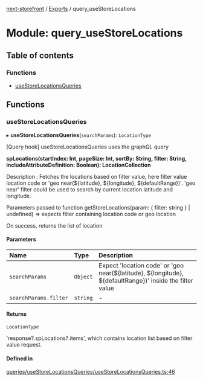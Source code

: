 [next-storefront](../README.md) / [Exports](../modules.md) / query_useStoreLocations

# Module: query_useStoreLocations

## Table of contents

### Functions

- [useStoreLocationsQueries](query_useStoreLocations.md#usestorelocationsqueries)

## Functions

### useStoreLocationsQueries

▸ **useStoreLocationsQueries**(`searchParams`): `LocationType`

[Query hook] useStoreLocationsQueries uses the graphQL query

<b>spLocations(startIndex: Int, pageSize: Int, sortBy: String, filter: String, includeAttributeDefinition: Boolean): LocationCollection</b>

Description : Fetches the locations based on filter value, here filter value location code or 'geo near(${latitude}, ${longitude}, ${defaultRange})'.
'geo near' filter could be used to search by current location latitude and longitude.

Parameters passed to function getStoreLocations(param: { filter: string } | undefined) => expects filter containing location code or geo location

On success, returns the list of location

#### Parameters

| Name                  | Type     | Description                                                                                              |
| :-------------------- | :------- | :------------------------------------------------------------------------------------------------------- |
| `searchParams`        | `Object` | Expect 'location code' or 'geo near(${latitude}, ${longitude}, ${defaultRange})' inside the filter value |
| `searchParams.filter` | `string` | -                                                                                                        |

#### Returns

`LocationType`

'response?.spLocations?.items', which contains location list based on filter value request.

#### Defined in

[queries/useStoreLocationsQueries/useStoreLocationsQueries.ts:46](https://github.com/KiboSoftware/nextjs-storefront/blob/98414f4/hooks/queries/useStoreLocationsQueries/useStoreLocationsQueries.ts#L46)

